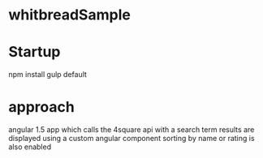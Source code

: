 # whitbreadSample

# Startup
npm install
gulp default

# approach
angular 1.5 app which calls the 4square api with a search term
results are displayed using a custom angular component
sorting by name or rating is also enabled
